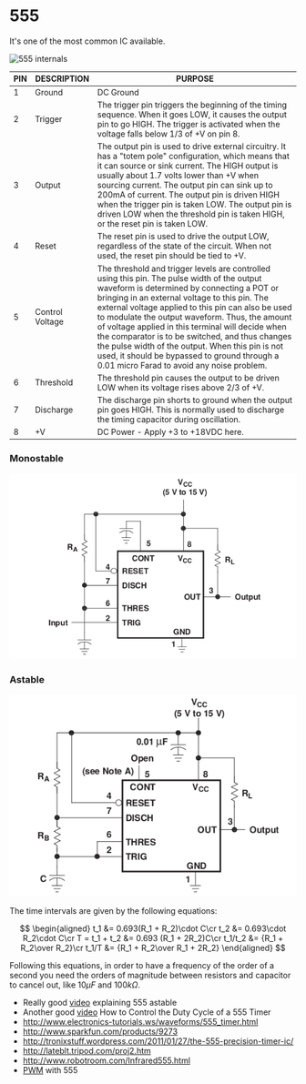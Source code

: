 # 555

It's one of the most common IC available.

![555 internals](http://www.electronics-tutorials.ws/waveforms/tim37.gif)

| PIN	| DESCRIPTION	| PURPOSE
|-----|-------------|---------
| 1	| Ground	| DC Ground
|2	 | Trigger	| The trigger pin triggers the beginning of the timing sequence. When it goes LOW, it causes the output pin to go HIGH. The trigger is activated when the voltage falls below 1/3 of +V on pin 8.
| 3	| Output	| The output pin is used to drive external circuitry. It has a "totem pole" configuration, which means that it can source or sink current. The HIGH output is usually about 1.7 volts lower than +V when sourcing current. The output pin can sink up to 200mA of current. The output pin is driven HIGH when the trigger pin is taken LOW. The output pin is driven LOW when the threshold pin is taken HIGH, or the reset pin is taken LOW.
| 4	| Reset	| The reset pin is used to drive the output LOW, regardless of the state of the circuit. When not used, the reset pin should be tied to +V.
| 5	| Control Voltage	| The threshold and trigger levels are controlled using this pin. The pulse width of the output waveform  is determined by connecting a POT or bringing in an external voltage to this pin.  The external voltage applied to this pin can also be used to modulate the output waveform. Thus, the amount of voltage applied in this terminal will decide when the comparator is to be switched, and thus changes the pulse width of the output. When this pin is not used, it should be bypassed to ground through a 0.01 micro Farad to avoid any noise problem.
| 6	| Threshold	| The threshold pin causes the output to be driven LOW when its voltage rises above 2/3 of +V.
| 7	| Discharge	| The discharge pin shorts to ground when the output pin goes HIGH. This is normally used to discharge the timing capacitor during oscillation.
| 8	| +V	| DC Power - Apply +3 to +18VDC here.

### Monostable

![monostable](Images/555-monostable.png)

### Astable

![astable](Images/555-astable.png)

The time intervals are given by the following equations:

$$
\begin{aligned}
t_1 &= 0.693(R_1 + R_2)\cdot C\cr
t_2 &= 0.693\cdot R_2\cdot C\cr
T = t_1 + t_2 &= 0.693 (R_1 + 2R_2)C\cr
t_1/t_2   &= {R_1 + R_2\over R_2}\cr
t_1/T     &= {R_1 + R_2\over R_1 + 2R_2}
\end{aligned}
$$

Following this equations, in order to have a frequency of the order of a second
you need the orders of magnitude between resistors and capacitor to cancel out,
like $10\mu F$ and $100 k\Omega$.

 - Really good [video](https://www.youtube.com/watch?v=WqGq9Yv1d_U) explaining 555 astable
 - Another good [video](https://www.youtube.com/watch?v=8Z7kTCSZG5E) How to Control the Duty Cycle of a 555 Timer
 - http://www.electronics-tutorials.ws/waveforms/555_timer.html
 - http://www.sparkfun.com/products/9273
 - http://tronixstuff.wordpress.com/2011/01/27/the-555-precision-timer-ic/
 - http://lateblt.tripod.com/proj2.htm
 - http://www.robotroom.com/Infrared555.html
 - [PWM](http://www.dprg.org/tutorials/2005-11a/index.html) with 555

